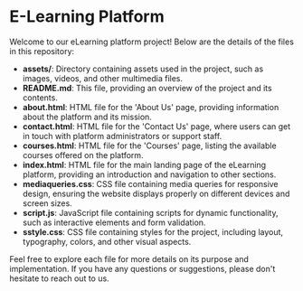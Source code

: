 # E-Learning Platform

Welcome to our eLearning platform project! Below are the details of the files in this repository:

- **assets/**: Directory containing assets used in the project, such as images, videos, and other multimedia files.
- **README.md**: This file, providing an overview of the project and its contents.
- **about.html**: HTML file for the 'About Us' page, providing information about the platform and its mission.
- **contact.html**: HTML file for the 'Contact Us' page, where users can get in touch with platform administrators or support staff.
- **courses.html**: HTML file for the 'Courses' page, listing the available courses offered on the platform.
- **index.html**: HTML file for the main landing page of the eLearning platform, providing an introduction and navigation to other sections.
- **mediaqueries.css**: CSS file containing media queries for responsive design, ensuring the website displays properly on different devices and screen sizes.
- **script.js**: JavaScript file containing scripts for dynamic functionality, such as interactive elements and form validation.
- **sstyle.css**: CSS file containing styles for the project, including layout, typography, colors, and other visual aspects.

Feel free to explore each file for more details on its purpose and implementation. If you have any questions or suggestions, please don't hesitate to reach out to us.

